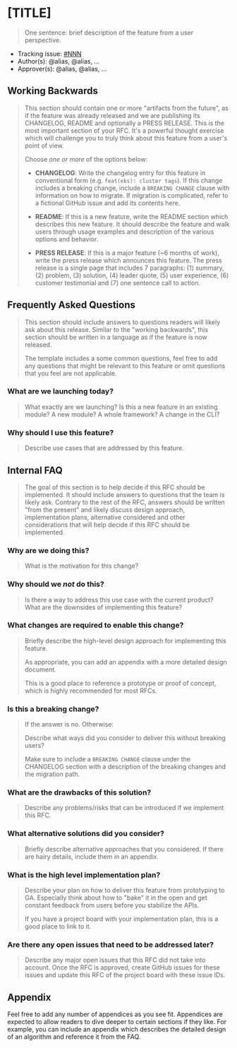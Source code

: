 # [TITLE]

> One sentence: brief description of the feature from a user perspective.

* Tracking issue: [#NNN](https://github.com/aws/aws-cdk-rfcs/issues/NNN)
* Author(s): @alias, @alias, ...
* Approver(s): @alias, @alias, ...

## Working Backwards

> This section should contain one or more "artifacts from the future", as if the
> feature was already released and we are publishing its CHANGELOG, README and
> optionally a PRESS RELEASE. This is the most important section of your RFC.
> It's a powerful thought exercise which will challenge you to truly think about
> this feature from a user's point of view.
>
> Choose *one or more* of the options below:
>
> * **CHANGELOG**: Write the changelog entry for this feature in conventional form
> (e.g. `feat(eks): cluster tags`). If this change includes a breaking change,
> include a `BREAKING CHANGE` clause with information on how to migrate. If
> migration is complicated, refer to a fictional GitHub issue and add its
> contents here.
>
> * **README**: If this is a new feature, write the README section which describes
> this new feature. It should describe the feature and walk users through usage
> examples and description of the various options and behavior.
>
> * **PRESS RELEASE**: If this is a major feature (~6 months of work), write the
> press release which announces this feature. The press release is a single page
> that includes 7 paragraphs: (1) summary, (2) problem, (3) solution, (4) leader
> quote, (5) user experience, (6) customer testimonial and (7) one sentence call
> to action.

## Frequently Asked Questions

> This section should include answers to questions readers will likely ask about
> this release. Similar to the "working backwards", this section should be
> written in a language as if the feature is now released.
>
> The template includes a some common questions, feel free to add any questions
> that might be relevant to this feature or omit questions that you feel are not
> applicable.

### What are we launching today?

> What exactly are we launching? Is this a new feature in an existing module? A
> new module? A whole framework? A change in the CLI?

### Why should I use this feature?

> Describe use cases that are addressed by this feature.

## Internal FAQ

> The goal of this section is to help decide if this RFC should be implemented.
> It should include answers to questions that the team is likely ask. Contrary
> to the rest of the RFC, answers should be written "from the present" and
> likely discuss design approach, implementation plans, alternative considered
> and other considerations that will help decide if this RFC should be
> implemented.

### Why are we doing this?

> What is the motivation for this change?

### Why should we _not_ do this?

> Is there a way to address this use case with the current product? What are the
> downsides of implementing this feature?

### What changes are required to enable this change?

> Briefly describe the high-level design approach for implementing this feature.
>
> As appropriate, you can add an appendix with a more detailed design document.
>
> This is a good place to reference a prototype or proof of concept, which is
> highly recommended for most RFCs.

### Is this a breaking change?

> If the answer is no. Otherwise:
>
> Describe what ways did you consider to deliver this without breaking users?
>
> Make sure to include a `BREAKING CHANGE` clause under the CHANGELOG section with a description of the breaking
> changes and the migration path.

### What are the drawbacks of this solution?

> Describe any problems/risks that can be introduced if we implement this RFC.

### What alternative solutions did you consider?

> Briefly describe alternative approaches that you considered. If there are
> hairy details, include them in an appendix.

### What is the high level implementation plan?

> Describe your plan on how to deliver this feature from prototyping to GA.
> Especially think about how to "bake" it in the open and get constant feedback
> from users before you stabilize the APIs.
>
> If you have a project board with your implementation plan, this is a good
> place to link to it.

### Are there any open issues that need to be addressed later?

> Describe any major open issues that this RFC did not take into account. Once
> the RFC is approved, create GitHub issues for these issues and update this RFC
> of the project board with these issue IDs.

## Appendix

Feel free to add any number of appendices as you see fit. Appendices are
expected to allow readers to dive deeper to certain sections if they like. For
example, you can include an appendix which describes the detailed design of an
algorithm and reference it from the FAQ.
